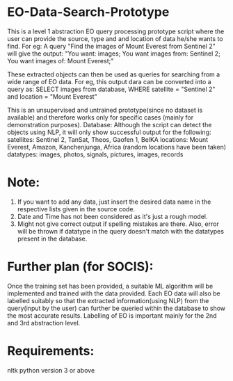 # EO-Data-Search-Prototype
This is a level 1 abstraction EO query processing prototype script where the user can provide the source, type and and location of data he/she wants to find.
For eg: A query "Find the images of Mount Everest from Sentinel 2" will give the output:
"You want: images;
You want images from: Sentinel 2;
You want images of: Mount Everest;"

These extracted objects can then be used as queries for searching from a wide range of EO data. 
For eg, this output dara can be converted into a query as: SELECT images from database, WHERE satellite = "Sentinel 2" and location = "Mount Everest"

This is an unsupervised and untrained prototype(since no dataset is available) and therefore works only for specific cases (mainly for demonstration purposes). 
Database: Although the script can detect the objects using NLP, it will only show successful output for the following:
satellites: Sentinel 2, TanSat, Theos, Gaofen 1, BelKA
locations: Mount Everest, Amazon, Kanchenjunga, Africa  (random locations have been taken) 
datatypes: images, photos, signals, pictures, images, records 

# Note: 
1. If you want to add any data, just insert the desired data name in the respective lists given in the source code. 
2. Date and Time has not been considered as it's just a rough model.
3. Might not give correct output if spelling mistakes are there. Also, error will be thrown if datatype in the query doesn't match with the datatypes present in the database.

# Further plan (for SOCIS):
Once the training set has been provided, a suitable ML algorithm will be implemented and trained with the data provided. Each EO data will also be labelled suitably so that the extracted information(using NLP) from the query(input by the user) can further be queried within the database to show the most accurate results. Labelling of EO is important mainly for the 2nd and 3rd abstraction level. 


# Requirements: 
nltk 
python version 3 or above
